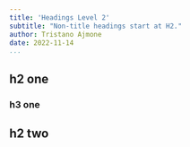 ```yaml
---
title: 'Headings Level 2'
subtitle: "Non-title headings start at H2."
author: Tristano Ajmone
date: 2022-11-14
...
```


## h2 one

### h3 one

## h2 two
